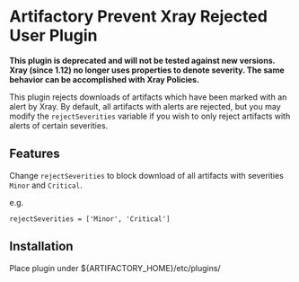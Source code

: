 Artifactory Prevent Xray Rejected User Plugin
=============================================
**This plugin is deprecated and will not be tested against new versions. Xray (since 1.12) no longer uses properties to denote severity. The same behavior can be accomplished with Xray Policies.**

This plugin rejects downloads of artifacts which have been marked with an alert
by Xray. By default, all artifacts with alerts are rejected, but you may modify
the `rejectSeverities` variable if you wish to only reject artifacts with alerts
of certain severities.

Features
--------
Change `rejectSeverities` to block download of all artifacts with severities `Minor` and `Critical`.

e.g.
```
rejectSeverities = ['Minor', 'Critical']
```

Installation
------------

Place plugin under ${ARTIFACTORY_HOME}/etc/plugins/
